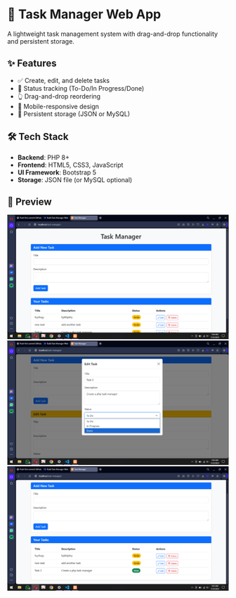 # 📝 Task Manager Web App

A lightweight task management system with drag-and-drop functionality and persistent storage.

## ✨ Features
- ✅ Create, edit, and delete tasks
- 🚦 Status tracking (To-Do/In Progress/Done)
- 👆 Drag-and-drop reordering
- 📱 Mobile-responsive design
- 💾 Persistent storage (JSON or MySQL)

## 🛠️ Tech Stack
- **Backend**: PHP 8+
- **Frontend**: HTML5, CSS3, JavaScript
- **UI Framework**: Bootstrap 5
- **Storage**: JSON file (or MySQL optional)

## 📸 Preview
![Task Manager Interface](ss1.png)
![Edit](ss2.png)
![Status Edit](ss3.png)
